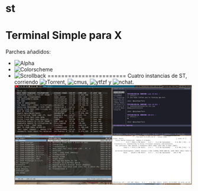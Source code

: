 # st
Terminal Simple para X
=======================
Parches añadidos:
- ![Alpha](https://st.suckless.org/patches/alpha/)
- ![Colorscheme](https://st.suckless.org/patches/colorschemes/)
- ![Scrollback](https://st.suckless.org/patches/scrollback/)
=======================
Cuatro instancias de ST, corriendo ![rTorrent](https://github.com/jesec/rtorrent), ![cmus](https://cmus.github.io/), ![ytfzf](https://github.com/pystardust/ytfzf) y ![nchat](https://github.com/d99kris/nchat).
![s-t](https://github.com/josuemosqueira/st/blob/main/2024-04-09-095508_1920x1080_scrot.png)
